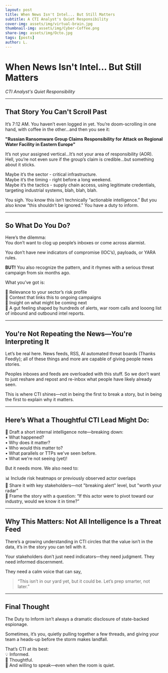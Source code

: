 ```yaml
---
layout: post
title: When News Isn't Intel... But Still Matters
subtitle: A CTI Analyst's Quiet Responsibility
cover-img: assets/img/virtual-brain.jpg
thumbnail-img: assets/img/Cyber-Coffee.png
share-img: assets/img/Octo.jpg
tags: [posts]
author: L.
---
```


# When News Isn't Intel... But Still Matters
*CTI Analyst's Quiet Responsibility*

---

## That Story You Can't Scroll Past

It’s 7:12 AM. You haven’t even logged in yet. You’re doom-scrolling in one hand, with coffee in the other...and then you see it:

**"Russian Ransomware Group Claims Responsibility for Attack on Regional Water Facility in Eastern Europe"**

It’s not your assigned vertical…It’s not your area of responsibility (AOR). Hell, you’re not even sure if the group’s claim is credible…but something about it sticks.

Maybe it’s the sector - critical infrastructure.  
Maybe it’s the timing - right before a long weekend.  
Maybe it’s the tactics - supply chain access, using legitimate credentials, targeting industrial systems, blah, blah, blah.

You sigh. You know this isn’t technically “actionable intelligence.” But you also know “this shouldn’t be ignored." You have a duty to inform.

---

## So What Do You Do?

Here’s the dilemma:  
You don’t want to clog up people’s inboxes or come across alarmist.

You don’t have new indicators of compromise (IOC’s), payloads, or YARA rules.

**BUT!** You also recognize the pattern, and it rhymes with a serious threat campaign from six months ago.

What you’ve got is:

🎯 Relevance to your sector’s risk profile  
🧩 Context that links this to ongoing campaigns  
🧠 Insight on what might be coming next  
🧘 A gut feeling shaped by hundreds of alerts, war room calls and looong list of inbound and outbound intel reports.

---

## You're Not Repeating the News—You're Interpreting It

Let’s be real here. News feeds, RSS, AI automated threat boards (Thanks Feedly); all of these things and more are capable of giving people news stories.

Peoples inboxes and feeds are overloaded with this stuff. So we don’t want to just reshare and repost and re-inbox what people have likely already seen.

This is where CTI shines—not in being the first to break a story, but in being the first to explain why it matters.

---

## Here’s What a Thoughtful CTI Lead Might Do:

📄 Draft a short internal intelligence note—breaking down:  
• What happened?  
• Why does it matter?  
• Who would this matter to?  
• What parallels or TTPs we've seen before.  
• What we're not seeing (yet)!

But it needs more. We also need to:

📊 Include risk heatmaps or previously observed actor overlaps  
🎤 Share it with key stakeholders—not "breaking alert" level, but "worth your radar”  
💭 Frame the story with a question: “If this actor were to pivot toward our industry, would we know it in time?”

---

## Why This Matters: Not All Intelligence Is a Threat Feed

There’s a growing understanding in CTI circles that the value isn’t in the data, it’s in the story you can tell with it.

Your stakeholders don’t just need indicators—they need judgment. They need informed discernment.

They need a calm voice that can say,  
> “This isn’t in our yard yet, but it could be. Let’s prep smarter, not later.”

---

## Final Thought

The Duty to Inform isn’t always a dramatic disclosure of state-backed espionage.

Sometimes, it’s you, quietly pulling together a few threads, and giving your team a heads-up before the storm makes landfall.

That’s CTI at its best:  
💡 Informed.  
🧭 Thoughtful.  
📢 And willing to speak—even when the room is quiet.
